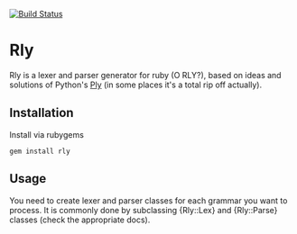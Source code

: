[![Build Status](https://secure.travis-ci.org/farcaller/rly.png?branch=master)](http://travis-ci.org/farcaller/rly)

# Rly

Rly is a lexer and parser generator for ruby (O RLY?), based on ideas and solutions of
Python's [Ply](http://www.dabeaz.com/ply/) (in some places it's a total rip off actually).

## Installation

Install via rubygems

    gem install rly

## Usage

You need to create lexer and parser classes for each grammar you want to process.
It is commonly done by subclassing {Rly::Lex} and {Rly::Parse} classes (check the
appropriate docs).
